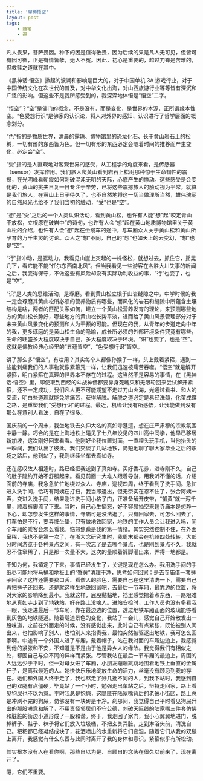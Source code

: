 ```yaml
---
title: '窜稀悟空'
layout: post
tags:
    - 随笔
    - 道
---
```


凡人畏果，菩萨畏因。种下的因是值得敬畏，因为后续的果是凡人无可见，但皆可有因可循，正是有情皆孽，无人不冤。因此，初心是重要的，越过刀锋是苦难的，但救赎之道就在其中。

《黑神话·悟空》掀起的波澜和影响是巨大的，对于中国单机 3A 游戏行业，对于中国传统文化在次世代的普及，对中华文化出海，对山西旅游行业等等皆有深沉和广泛的影响。但这些不是我所感受到的，我深深地体悟是“悟空”二字。

“悟空”？“空”是佛门的概念，不是没有，而是变化，是世界的本源，正所谓缘本性空。“色受想行识”是佛家的认识论，将人对外界的感知、认识进行了哲学层面的概念划分。

“色”指的是物质世界，清晨的露珠、博物馆里的恐龙化石、长于黄山岩石上的松树，一切有形的东西皆为色。但一切有形的东西必定会随着时间的推移而产生变化，必定会“空”。

“受”指的是人直观地对客观世界的感受，从工程学的角度来看，是传感器（sensor）发挥作用。我们旅人爬黄山看到岩石上松树那种惊于生命韧性的震撼，在光明峰看朝霞如何刺破混沌无明的天际，心底产生的悸动。这些感受是会变化的，黄山的挑夫日复一日专注于辛劳，已将这些震撼旅人的触动视为平常，就算是我们旅人，在黄山上日子待久了，也不自然地将这一切当做理所当然，雄伟瑰丽的自然风光也给不了我们当初的触动，“受”也是“空”。

“想”是“受”之后的一个人类认识活动，看到黄山松，也许有人能“想”起“咬定青山不放松，立根原在破岩中”的诗句，也许有人会“想”起在黄山地质博物馆里关于黄山松的介绍，也许有人会“想”起在坐缆车的途中，与车厢众人关于黄山松和黄山所孕育的万千生灵的讨论。众人之“想”不同，自己的“想”也如天上的云变幻，“想”也是“空”。

“行”指冲动，是驱动力。我看见山崖上突起的一株怪松，就想过去，抓住它，摇晃几下，看它能不能“任尔东西南北风”。但当我看见一些游客在名胜大川失事的新闻之后，我变得保守，不做这些有风险却没有实际功利收益的事，“行”也变了，也是“空”。

“识”是人类的思维活动，是琢磨。看到黄山松立根于山岩缝隙之中，中学时候的我一定会琢磨其黄山松所必须的营养物质有哪些，而风化的岩石和缝隙中所蕴含土壤结构是啥，两者的匹配关系如何，建立一个黄山松营养发育的理论，来预测哪些地方的黄山松长势好，哪些地方的黄山松长势平淡，进而给了黄山风景管理部分对于未来黄山风景变化的预测和人为干预的可能。但现在的我，从青年的步道走向中年的我，更多琢磨的是黄山松生命的隐喻，成长所必须的外部环境条件究竟有哪些，生命的旺盛多大程度取决于自己，多大程度取决于环境。“识”也变了，也是“空”。这就是佛教经典心经里的“五蕴皆空”，“色受想行识”皆空。

讲了那么多“悟空”，有啥用？其实每个人都像孙猴子一样，头上戴着紧箍，遇到一些能刺痛我们的人事物就像紧箍咒一样，让我们迅速被痛苦吞噬。“悟空”就是解开紧箍，明白紧箍在真理的世界本不存在的过程。这当然不是容易的事情，在《黑神话·悟空》里，即使取到西经的斗战神佛都要靠身死魂灭和无限轮回来尝试解开紧箍，还不一定成功，我们凡人更不可能期望不走过刀山火海，光通过看书、和人的交流，明白些道理就能免除痛苦，获得解脱。解脱之道必定是易经洗髓，化茧成蝶之路，是重塑我们“受想行识”的过程。最近，机缘让我有所感悟，让我能做到没有那么在意别人看法，自在了很多。

国庆前的一个周末，我坐地铁去久仰大名的真如寺逛逛，想在庄严肃穆的宗教氛围中静一静。巧合的是在上海地铁上碰见了七八年没见的四川高中同学，他早已移居新加坡，这次刚好回来看看。他刚好坐我位置对面，一直埋头玩手机，当他抬头的一瞬间，我们认出了彼此。我们交谈了几站地铁，简短地聊了聊大家毕业之后的职场之路后，他到站了，我则继续坐车去真如寺。

还在感叹故人相逢时，路已经把我送到了真如寺。买好香花券，进寺刚不久，自己的肚子隐约开始不舒服起来。看见前面一大堆人跟着导游，用我听不懂的话，介绍面前的寺庙，我急急忙忙地绕过众人、寺庙，巡视四周，终于看到了洗手间。急忙进入洗手间，恰巧有阿姨在打扫，我当即退出，但无奈实在忍不住了，张合阿姨一声，变进入洗手间，结果刚进洗手间小格子门，正准备解开皮带，“蟹黄”就一泻千里，顺着裤脚流了下来。当时，自己心生恼怒，好不容易抽空来趟寺庙本是想静一下心，却怎奈发生这样的事情，寺庙可是没法逛了，只有回家去，可怎么回去了，打车怕是不行，要弄脏坐垫，只有做地铁回家，地铁的工作人员会让我进入吗，同个车厢的乘客会怎么看我。恼怒焦躁是我的第一情绪。其实突然控制不住，在外面窜稀，我也不是第一次了，在浙大念研究生时，我周末都会在杭州四处转转，大部分时间游览于各种景点之间，有一次忘了是去哪个景点，也是刚到景点不久，我就忍不住窜稀了，只是那一次量不大，这次的量顺着裤脚灌出来，弄得一地都是。  

不知为何，我镇定了下来，事情已经发生了，关键是现在怎么办。我用洗手间的手纸尽可能地将马桶和地板上的“蟹黄”清理干净，思考如何回家：是去寺庙借一套裤子回家？这样还需要费口舌、看僧人的脸色，需要自己在这里清洗一下，需要自己再把裤子还回来。还是就这样坐地铁回家吧，去最后一节车厢，最靠边的位置，将对大家的影响降到最小。我就这样，屁股黏黏地，裆里感觉揣着点东西，一路艰难地从真如寺走到了地铁站，好在路上没啥人。进站安检时，工作人员也没有多看我一眼，我走进最后一节车厢，靠在最边边的位置，透过地铁车厢正面的玻璃能够看到灰色的地铁隧道。随着隧道景色的变化，我站了一会儿，感觉自己开始散发出一股味道，之前在外面走的时候，没有感觉出来，此时自己有点紧张，既怕被别人闻出来，也怕影响了别人，也怕别人来指责我，最怕突然被驱逐出地铁，我可怎么回家啊。中途有一个外国人进了车厢，戴着帽子，站在我对面的车厢边边上，我感觉到他的紧张和不安，不知道是不是由于他是异乡人的缘故。我觉得我们有相似之处，都因自己与众不同的异样而紧张。尽管我站在最后一节车厢的最边上，周围的人远远少于平时，但一对母女进了车厢，小朋友蹦蹦跳跳地围着地铁上垂直的金属杆子，是离我最近的人。她快快乐乐地绽放生命的活力，丝毫没有顾忌到我的存在。她们和外国人终于走了，我也熬走了好几批不同的人，到我下站时，我感到自己的双腿有点僵硬，毕竟站了一个小时，勉强走出车站之后，坚持走回家，路上看见狗屎也不以为意。平时我总是抱怨，这隐匿在陆家嘴背后的老破小街区，路上总是冲刷不完的狗屎，仿佛没有一块砖是干净。刹那间，我觉得自己平时看见狗屎升出的那股嗔意和解了，不用责怪邻居们不守公德，刺破天际线的陆家嘴三件套仿佛和脏脏的街边小道形成了一股和谐。终于，我走回了家门，我小心翼翼地进门，脱掉裤子、鞋子、袜子将它们放入垃圾桶，不把玄关弄脏，走到淋浴头前，清洗自己。粑粑都已经凝结成块了，花洒喷出的水重新将它们变湿，随着它们从我的双腿上离开，我感觉有什么东西与此同时离开了我的身体和意识，紧箍似乎有所松动。

其实根本没有人在看你啊，那些自以为是、自顾自的念头在很久以前来了，现在离开了。

嗯，它们不重要。